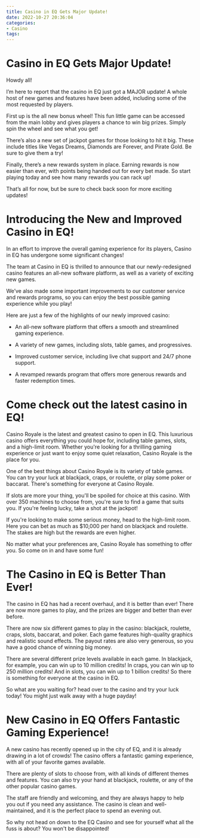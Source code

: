 ```yaml
---
title: Casino in EQ Gets Major Update!
date: 2022-10-27 20:36:04
categories:
- Casino
tags:
---
```



#  Casino in EQ Gets Major Update!

Howdy all!

I’m here to report that the casino in EQ just got a MAJOR update! A whole host of new games and features have been added, including some of the most requested by players.

First up is the all new bonus wheel! This fun little game can be accessed from the main lobby and gives players a chance to win big prizes. Simply spin the wheel and see what you get!

There’s also a new set of jackpot games for those looking to hit it big. These include titles like Vegas Dreams, Diamonds are Forever, and Pirate Gold. Be sure to give them a try!

Finally, there’s a new rewards system in place. Earning rewards is now easier than ever, with points being handed out for every bet made. So start playing today and see how many rewards you can rack up!

That’s all for now, but be sure to check back soon for more exciting updates!

#  Introducing the New and Improved Casino in EQ!

In an effort to improve the overall gaming experience for its players, Casino in EQ has undergone some significant changes!

The team at Casino in EQ is thrilled to announce that our newly-redesigned casino features an all-new software platform, as well as a variety of exciting new games.

We’ve also made some important improvements to our customer service and rewards programs, so you can enjoy the best possible gaming experience while you play!

Here are just a few of the highlights of our newly improved casino:

- An all-new software platform that offers a smooth and streamlined gaming experience.

- A variety of new games, including slots, table games, and progressives.

- Improved customer service, including live chat support and 24/7 phone support.

- A revamped rewards program that offers more generous rewards and faster redemption times.

#  Come check out the latest casino in EQ!

Casino Royale is the latest and greatest casino to open in EQ. This luxurious casino offers everything you could hope for, including table games, slots, and a high-limit room. Whether you're looking for a thrilling gaming experience or just want to enjoy some quiet relaxation, Casino Royale is the place for you.

One of the best things about Casino Royale is its variety of table games. You can try your luck at blackjack, craps, or roulette, or play some poker or baccarat. There's something for everyone at Casino Royale.

If slots are more your thing, you'll be spoiled for choice at this casino. With over 350 machines to choose from, you're sure to find a game that suits you. If you're feeling lucky, take a shot at the jackpot!

If you're looking to make some serious money, head to the high-limit room. Here you can bet as much as $10,000 per hand on blackjack and roulette. The stakes are high but the rewards are even higher.

No matter what your preferences are, Casino Royale has something to offer you. So come on in and have some fun!

#  The Casino in EQ is Better Than Ever!

The casino in EQ has had a recent overhaul, and it is better than ever! There are now more games to play, and the prizes are bigger and better than ever before.

There are now six different games to play in the casino: blackjack, roulette, craps, slots, baccarat, and poker. Each game features high-quality graphics and realistic sound effects. The payout rates are also very generous, so you have a good chance of winning big money.

There are several different prize levels available in each game. In blackjack, for example, you can win up to 10 million credits! In craps, you can win up to 250 million credits! And in slots, you can win up to 1 billion credits! So there is something for everyone at the casino in EQ.

So what are you waiting for? head over to the casino and try your luck today! You might just walk away with a huge payday!

#  New Casino in EQ Offers Fantastic Gaming Experience!

A new casino has recently opened up in the city of EQ, and it is already drawing in a lot of crowds! The casino offers a fantastic gaming experience, with all of your favorite games available.

There are plenty of slots to choose from, with all kinds of different themes and features. You can also try your hand at blackjack, roulette, or any of the other popular casino games.

The staff are friendly and welcoming, and they are always happy to help you out if you need any assistance. The casino is clean and well-maintained, and it is the perfect place to spend an evening out.

So why not head on down to the EQ Casino and see for yourself what all the fuss is about? You won't be disappointed!